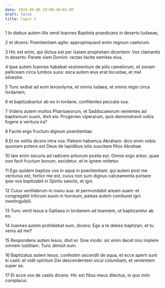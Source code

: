 ```yaml
---
date: 2024-09-06 20:00:46+02:00
draft: false
title: Caput 3
---
```





1 In diebus autem illis venit Ioannes Baptista praedicans in deserto Iudaeae,

2 et dicens: Poenitentiam agite: appropinquavit enim regnum caelorum.

3 Hic est enim, qui dictus est per Isaiam prophetam dicentem: Vox clamantis in deserto: Parate viam Domini: rectas facite semitas eius.

4 Ipse autem Ioannes habebat vestimentum de pilis camelorum, et zonam pelliceam circa lumbos suos: esca autem eius erat locustae, et mel silvestre.

5 Tunc exibat ad eum Ierosolyma, et omnis Iudaea, et omnis regio circa Iordanem;

6 et baptizabantur ab eo in Iordane, confitentes peccata sua.

7 Videns autem multos Pharisaeorum, et Sadducaeorum venientes ad baptismum suum, dixit eis: Progenies viperarum, quis demonstravit vobis fugere a ventura ira?

8 Facite ergo fructum dignum poenitentiae.

9 Et ne velitis dicere intra vos: Patrem habemus Abraham. dico enim vobis quoniam potens est Deus de lapidibus istis suscitare filios Abrahae.

10 Iam enim securis ad radicem arborum posita est. Omnis ergo arbor, quae non facit fructum bonum, excidetur, et in ignem mittetur.

11 Ego quidem baptizo vos in aqua in poenitentiam: qui autem post me venturus est, fortior me est, cuius non sum dignus calceamenta portare: ipse vos baptizabit in Spiritu sancto, et igni.

12 Cuius ventilabrum in manu sua: et permundabit aream suam: et congregabit triticum suum in horreum, paleas autem comburet igni inextinguibili.

13 Tunc venit Iesus a Galilaea in Iordanem ad Ioannem, ut baptizaretur ab eo.

14 Ioannes autem prohibebat eum, dicens: Ego a te debeo baptizari, et tu venis ad me?

15 Respondens autem Iesus, dixit ei: Sine modo: sic enim decet nos implere omnem iustitiam. Tunc dimisit eum.

16 Baptizatus autem Iesus, confestim ascendit de aqua, et ecce aperti sunt ei caeli: et vidit spiritum Dei descendentem sicut columbam, et venientem super se.

17 Et ecce vox de caelis dicens: Hic est filius meus dilectus, in quo mihi complacui.

